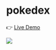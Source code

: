 # pokedex

👉 [Live Demo](https://thanh-luan-nguyen.github.io/pokedex/)

<img src="https://github.com/thanh-luan-nguyen/thanh-luan-nguyen/blob/main/project_preview_gifs/udemy/Pokedex.gif"/>

